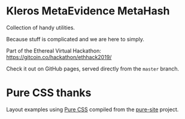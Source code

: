 # Kleros MetaEvidence MetaHash

Collection of handy utilities.

Because stuff is complicated and we are here to simply.

Part of the Ethereal Virtual Hackathon: https://gitcoin.co/hackathon/ethhack2019/

Check it out on GitHub pages, served directly from the `master` branch.

# Pure CSS thanks 

Layout examples using [Pure CSS][pure] compiled from the [pure-site][] project.

[pure]: http://purecss.io/
[pure-site]: https://github.com/pure-css/pure-site